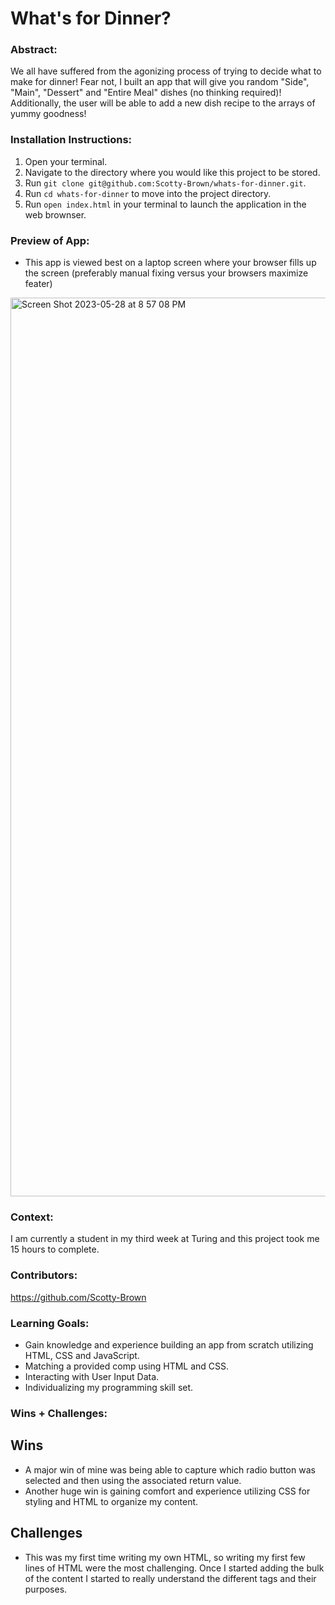 # What's for Dinner? 

### Abstract:
We all have suffered from the agonizing process of trying to decide what to make for dinner! Fear not, I built an app that 
will give you random "Side", "Main", "Dessert" and "Entire Meal" dishes (no thinking required)! Additionally, the user will be able to 
add a new dish recipe to the arrays of yummy goodness!

### Installation Instructions:
1. Open your terminal.
2. Navigate to the directory where you would like this project to be stored.
3. Run `git clone git@github.com:Scotty-Brown/whats-for-dinner.git`.
4. Run `cd whats-for-dinner` to move into the project directory.
5. Run `open index.html` in your terminal to launch the application in the web brownser. 

### Preview of App:
* This app is viewed best on a laptop screen where your browser fills up the screen (preferably manual fixing versus your browsers maximize feater) 
<img width="1438" alt="Screen Shot 2023-05-28 at 8 57 08 PM" src="https://github.com/Scotty-Brown/whats-for-dinner/assets/130028791/11b2d474-8d9f-4381-a689-00e6090cb909">


### Context:
I am currently a student in my third week at Turing and this project took me 15 hours to complete.

### Contributors:
https://github.com/Scotty-Brown

### Learning Goals:
- Gain knowledge and experience building an app from scratch utilizing HTML, CSS and JavaScript.
- Matching a provided comp using HTML and CSS.
- Interacting with User Input Data.
- Individualizing my programming skill set.

### Wins + Challenges:
## Wins
- A major win of mine was being able to capture which radio button was selected and then using the associated return value.
- Another huge win is gaining comfort and experience utilizing CSS for styling and HTML to organize my content.

## Challenges
- This was my first time writing my own HTML, so writing my first few lines of HTML were the most challenging. Once I started adding the bulk of the content I started to really understand the different tags and their purposes.
